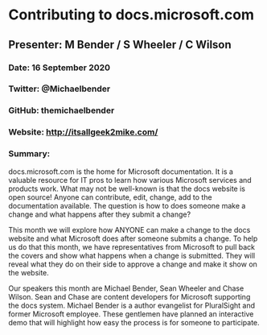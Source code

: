 # Contributing to docs.microsoft.com
## Presenter: M Bender / S Wheeler / C Wilson
### Date: 16 September 2020
### Twitter: @Michaelbender
### GitHub: themichaelbender
### Website: http://itsallgeek2mike.com/
### Summary:
docs.microsoft.com is the home for Microsoft documentation. It is a valuable resource for IT pros to learn how various Microsoft services and products work. What may not be well-known is that the docs website is open source! Anyone can contribute, edit, change, add to the documentation available. The question is how to does someone make a change and what happens after they submit a change?

This month we will explore how ANYONE can make a change to the docs website and what Microsoft does after someone submits a change. To help us do that this month, we have representatives from Microsoft to pull back the covers and show what happens when a change is submitted. They will reveal what they do on their side to approve a change and make it show on the website.

Our speakers this month are Michael Bender, Sean Wheeler and Chase Wilson. Sean and Chase are content developers for Microsoft supporting the docs system. Michael Bender is a author evangelist for PluralSight and former Microsoft employee. These gentlemen have planned an interactive demo that will highlight how easy the process is for someone to participate.

&nbsp;
&nbsp;
